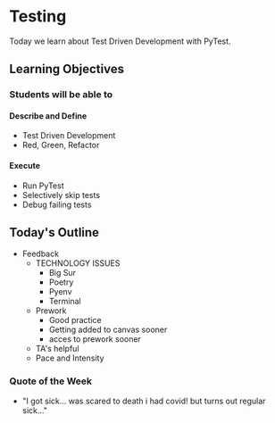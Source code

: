 # Testing

Today we learn about Test Driven Development with PyTest.

## Learning Objectives

### Students will be able to

#### Describe and Define

- Test Driven Development
- Red, Green, Refactor

#### Execute

- Run PyTest
- Selectively skip tests
- Debug failing tests

## Today's Outline

- Feedback
  - TECHNOLOGY ISSUES
    - Big Sur
    - Poetry
    - Pyenv
    - Terminal
  - Prework
    - Good practice
    - Getting added to canvas sooner
    - acces to prework sooner
  - TA's helpful
  - Pace and Intensity

### Quote of the Week

- "I got sick... was scared to death i had covid! but turns out regular sick..."
